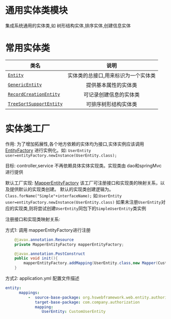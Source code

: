 # 通用实体类模块
集成系统通用的实体类,如 树形结构实体,排序实体,创建信息实体

# 常用实体类

| 类名       | 说明          | 
| ------------- |:-------------:| 
| [`Entity`](src/main/java/org/hswebframework/web/commons/entity/Entity.java)    | 实体类的总接口,用来标识为一个实体类 | 
| [`GenericEntity`](src/main/java/org/hswebframework/web/commons/entity/GenericEntity.java)    | 提供基本属性的实体类 | 
| [`RecordCreationEntity`](src/main/java/org/hswebframework/web/commons/entity/RecordCreationEntity.java)    | 可记录创建信息的实体类 | 
| [`TreeSortSupportEntity`](src/main/java/org/hswebframework/web/commons/entity/TreeSortSupportEntity.java)    | 可排序树形结构实体类 | 

# 实体类工厂
作用: 为了增加拓展性,各个地方依赖的实体均为接口,实体实例应该调用[EntityFactory](src/main/java/org/hswebframework/web/commons/entity/factory/EntityFactory.java)
进行实例化。如: `UserEntity user=entityFactory.newInstance(UserEntity.class);`

目标: controller,service 不再依赖具体实体实现类。实现类由 dao和springMvc进行提供

默认工厂实现: [MapperEntityFactory](src/main/java/org/hswebframework/web/commons/entity/factory/MapperEntityFactory.java)
该工厂可注册接口和实现类的映射关系，以及提供默认的实现类创建。
默认的实现类创建逻辑为。`Class.forName("Simple"+interfaceName);`
如:`UserEntity user=entityFactory.newInstance(UserEntity.class)` 
如果未注册`UserEntity`对应的实现类,则将尝试创建`UserEntity`同包下的`SimpleUserEntity`类实例

注册接口和实现类映射关系:

方式1: 调用 mapperEntityFactory进行注册

```java
    @javax.annotation.Resource
    private MapperEntityFactory mapperEntityFactory;

    @javax.annotation.PostConstruct
    public void init(){
        mapperEntityFactory.addMapping(UserEntity.class,new Mapper(CustomUserEntity.class,CustomUserEntity::new));
    }

```

方式2: application.yml 配置文件描述

```yaml
entity:
      mappings:
          -  source-base-package: org.hswebframework.web.entity.authorization
             target-base-package: com.company.authorization
             mapping:
                UserEntity: CustomUserEntity
```